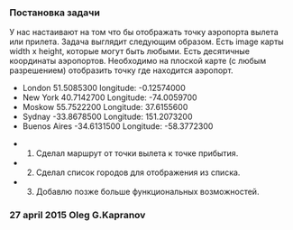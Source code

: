 ### Постановка задачи

У нас настаивают на том что бы отображать точку аэропорта
вылета или прилета. Задача выглядит следующим образом.
Есть image карты width x height, которые могут быть любыми.
Есть десятичные координаты аэропортов. Необходимо на плоской
карте (с любым разрешением) отобразить точку где находится аэропорт.

* London        51.5085300  longitude: -0.12574000
* New York      40.7142700  Longitude: -74.0059700
* Moskow        55.7522200  Longitude:  37.6155600
* Sydnay        -33.8678500 Longitude: 151.2073200
* Buenos Aires  -34.6131500 Longitude: -58.3772300

- 1. Сделал маршрут от точки вылета к точке прибытия.
- 2. Сделал список городов для отображения из списка.
- 3. Добавлю позже больше функциональных возможностей.

### 27 april 2015 Oleg G.Kapranov
